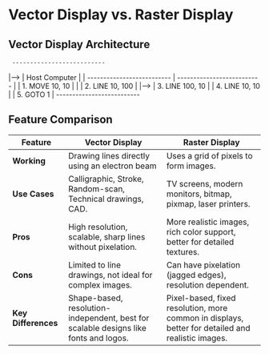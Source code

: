 # Vector Display vs. Raster Display

## Vector Display Architecture

     --------------------------
|--> |     Host Computer      |
|    --------------------------
|    --------------------------
|    |     1. MOVE 10, 10     |
|    |     2. LINE 10, 100    |
|--> |     3. LINE 100, 10    |
     |     4. LINE 10, 10     |
     |     5. GOTO 1          |
     --------------------------
## Feature Comparison

| Feature         | Vector Display                                      | Raster Display                                     |
|---------------|------------------------------------------------|------------------------------------------------|
| **Working**    | Drawing lines directly using an electron beam  | Uses a grid of pixels to form images.          |
| **Use Cases**  | Calligraphic, Stroke, Random-scan, Technical drawings, CAD. | TV screens, modern monitors, bitmap, pixmap, laser printers. |
| **Pros**       | High resolution, scalable, sharp lines without pixelation. | More realistic images, rich color support, better for detailed textures. |
| **Cons**       | Limited to line drawings, not ideal for complex images. | Can have pixelation (jagged edges), resolution dependent. |
| **Key Differences** | Shape-based, resolution-independent, best for scalable designs like fonts and logos. | Pixel-based, fixed resolution, more common in displays, better for detailed and realistic images. |
